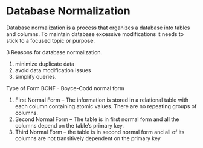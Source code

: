 # Database Normalization

Database normalization is a process that organizes a database into tables and columns.
To maintain database excessive modifications it needs to stick to a focused topic or purpose.

3 Reasons for database normalization.

1. minimize duplicate data
2. avoid data modification issues
3. simplify queries.

Type of Form
BCNF -   Boyce-Codd normal form
1. First Normal Form – The information is stored in a relational table with each column containing atomic values. There are no repeating groups of columns.
2. Second Normal Form – The table is in first normal form and all the columns depend on the table’s primary key.
3. Third Normal Form – the table is in second normal form and all of its columns are not transitively dependent on the primary key
